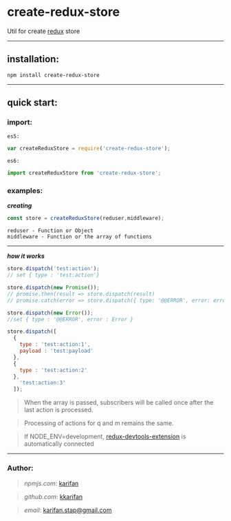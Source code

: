 # create-redux-store
Util for create [redux](https://github.com/reactjs/redux) store
***
## installation:
```
npm install create-redux-store
```
***
## quick start:<br/>

### import:

`es5:`
```js
var createReduxStore = require('create-redux-store');
```
`es6:`
```js
import createReduxStore from 'create-redux-store';
```

### examples:

***creating***
```js
const store = createReduxStore(reduser,middleware);
```
```
reduser - Function or Object
middleware - Function or the array of functions
```
***
***how it works***
```js
store.dispatch('test:action');
// set { type : 'test:action'}

store.dispatch(new Promise());
// promise.then(result => store.dispatch(result)
// promise.catch(error => store.dispatch({ type: '@@ERROR', error: error})

store.dispatch(new Error());
//set { type : '@@ERROR', error : Error }

store.dispatch([
  {
    type : 'test:action:1',
    payload : 'test:payload'
  },
  {
    type : 'test:action:2'
  },
    'test:action:3'
  ]);
```
>When the array is passed, subscribers will be called once after the last action is processed.

>Processing of actions for q and m remains the same.

>If NODE_ENV=development, [redux-devtools-extension](https://github.com/zalmoxisus/redux-devtools-extension) is automatically connected

***
### Author:
>*npmjs.com*: [karifan](https://www.npmjs.com/~karifan)

>*github.com*: [kkarifan](https://github.com/kkarifan)

>*email*: karifan.stap@gmail.com